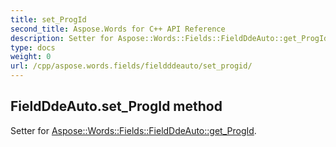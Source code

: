 ```yaml
---
title: set_ProgId
second_title: Aspose.Words for C++ API Reference
description: Setter for Aspose::Words::Fields::FieldDdeAuto::get_ProgId. 
type: docs
weight: 0
url: /cpp/aspose.words.fields/fieldddeauto/set_progid/
---
```

## FieldDdeAuto.set_ProgId method


Setter for [Aspose::Words::Fields::FieldDdeAuto::get_ProgId](./get_progid/).

